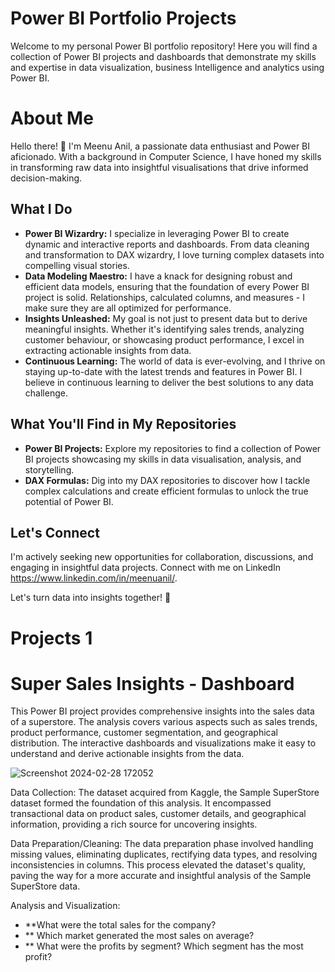 # Power BI Portfolio Projects

Welcome to my personal Power BI portfolio repository! Here you will find a collection of Power BI projects and dashboards that demonstrate 
my skills and expertise in data visualization, business Intelligence and analytics using Power BI.

# About Me

Hello there! 👋 I'm Meenu Anil, a passionate data enthusiast and Power BI aficionado. With a background in Computer Science, I have honed my skills in transforming raw data into insightful visualisations that drive informed decision-making.

## What I Do

- **Power BI Wizardry:** I specialize in leveraging Power BI to create dynamic and interactive reports and dashboards. From data cleaning and transformation to DAX wizardry, I love turning complex datasets into compelling visual stories.
- **Data Modeling Maestro:** I have a knack for designing robust and efficient data models, ensuring that the foundation of every Power BI project is solid. Relationships, calculated columns, and measures - I make sure they are all optimized for performance.
- **Insights Unleashed:** My goal is not just to present data but to derive meaningful insights. Whether it's identifying sales trends, analyzing customer behaviour, or showcasing product performance, I excel in extracting actionable insights from data.
- **Continuous Learning:** The world of data is ever-evolving, and I thrive on staying up-to-date with the latest trends and features in Power BI. I believe in continuous learning to deliver the best solutions to any data challenge.
## What You'll Find in My Repositories
- **Power BI Projects:** Explore my repositories to find a collection of Power BI projects showcasing my skills in data visualisation, analysis, and storytelling.
- **DAX Formulas:** Dig into my DAX repositories to discover how I tackle complex calculations and create efficient formulas to unlock the true potential of Power BI.



## Let's Connect

I'm actively seeking new opportunities for collaboration, discussions, and engaging in insightful data projects. Connect with me on LinkedIn https://www.linkedin.com/in/meenuanil/.

Let's turn data into insights together! 🚀


# Projects 1
# Super Sales Insights - Dashboard

This Power BI project provides comprehensive insights into the sales data of a superstore. The analysis covers various aspects such as sales trends, product performance, customer segmentation, and geographical distribution. The interactive dashboards and visualizations make it easy to understand and derive actionable insights from the data.

![Screenshot 2024-02-28 172052](https://github.com/meenuanil/Portfolio-Website/assets/47709878/edecddb0-4c0b-4873-bd91-85de6f106863)

Data Collection:
The dataset acquired from Kaggle, the Sample SuperStore dataset formed the foundation of this analysis. It encompassed transactional data on product sales, customer details, and geographical information, providing a rich source for uncovering insights.

Data Preparation/Cleaning:
The data preparation phase involved handling missing values, eliminating duplicates, rectifying data types, and resolving inconsistencies in columns. This process elevated the dataset's quality, paving the way for a more accurate and insightful analysis of the Sample SuperStore data.

Analysis and Visualization:
- **What were the total sales for the company?
- **	Which market generated the most sales on average?
- **	What were the profits by segment? Which segment has the most profit?
